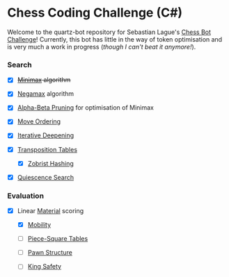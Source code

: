 # Chess Coding Challenge (C#)

Welcome to the quartz-bot repository for Sebastian Lague's [Chess Bot Challenge](https://github.com/SebLague/Chess-Challenge)! Currently, this bot has little in the way of token optimisation and is very much a work in progress (*though I can't beat it anymore!*).

### Search
- [x] ~~[Minimax](https://www.chessprogramming.org/Minimax) algorithm~~
- [x] [Negamax](https://www.chessprogramming.org/Negamax) algorithm
- [x] [Alpha-Beta Pruning](https://www.chessprogramming.org/Alpha-Beta) for optimisation of Minimax
- [x] [Move Ordering](https://www.chessprogramming.org/Move_Ordering)
- [x] [Iterative Deepening](https://www.chessprogramming.org/Iterative_Deepening) 
- [x] [Transposition Tables](https://www.chessprogramming.org/Transposition_Table)
  - [x] [Zobrist Hashing](https://www.chessprogramming.org/Zobrist_Hashing)
- [x] [Quiescence Search](https://www.chessprogramming.org/Quiescence_Search)


### Evaluation
- [x] Linear [Material](https://www.chessprogramming.org/Material) scoring
  - [x] [Mobility](https://www.chessprogramming.org/Mobility)
  - [ ] [Piece-Square Tables](https://www.chessprogramming.org/Piece-Square_Tables)
  - [ ] [Pawn Structure](https://www.chessprogramming.org/Pawn_Structure)
  - [ ] [King Safety](https://www.chessprogramming.org/King_Safety)


